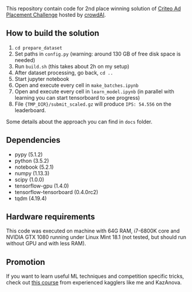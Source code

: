 This repository contain code for 2nd place winning solution of [Criteo Ad Placement Challenge](https://www.crowdai.org/challenges/nips-17-workshop-criteo-ad-placement-challenge) hosted by [crowdAI](https://www.crowdai.org).

## How to build the solution
1. `cd prepare_dataset`
2. Set paths in `config.py` (warning: around 130 GB of free disk space is needed)
3. Run `build.sh` (this takes about 2h on my setup)
4. After dataset processing, go back, `cd ..`
5. Start jupyter notebook
6. Open and execute every cell in `make_batches.ipynb`
7. Open and execute every cell in `learn_model.ipynb` (in parallel with learning you can start tensorboard to see progress)
8. File `{TMP_DIR}/submit_scaled.gz` will produce `IPS: 54.556` on the leaderboard.

Some details about the approach you can find in `docs` folder.

## Dependencies
* pypy (5.1.2)
* python (3.5.2)
* notebook (5.2.1)
* numpy (1.13.3)
* scipy (1.0.0)
* tensorflow-gpu (1.4.0)
* tensorflow-tensorboard (0.4.0rc2)
* tqdm (4.19.4)

## Hardware requirements
This code was executed on machine with 64G RAM, i7-6800K core and NVIDIA GTX 1080 running under Linux Mint 18.1 (not tested, but should run without GPU and with less RAM).

## Promotion
If you want to learn useful ML techniques and competition specific tricks, check out [this course](https://www.coursera.org/learn/competitive-data-science/home/welcome) from experienced kagglers like me and KazAnova.
